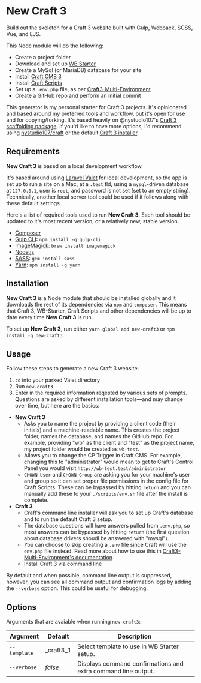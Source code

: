 # New Craft 3
Build out the skeleton for a Craft 3 website built with Gulp, Webpack, SCSS, Vue, and EJS.

This Node module will do the following:
- Create a project folder
- Download and set up [WB Starter](https://github.com/wbrowar/WB-Starter)
- Create a MySql (or MariaDB) database for your site
- Install [Craft CMS 3](https://github.com/craftcms/craft)
- Install [Craft Scripts](https://github.com/nystudio107/craft-scripts)
- Set up a `.env.php` file, as per [Craft3-Multi-Environment](https://github.com/nystudio107/craft3-multi-environment)
- Create a GitHub repo and perform an initial commit

This generator is my personal starter for Craft 3 projects. It's opinionated and based around my preferred tools and workflow, but it's open for use and for copying/forking. It's based heavily on @nystudio107's [Craft 3 scaffolding package](https://github.com/nystudio107/craft). If you'd like to have more options, I'd recommend using [nystudio107/craft](https://github.com/nystudio107/craft) or the default [Craft 3 installer](https://github.com/craftcms/craft).

## Requirements
**New Craft 3** is based on a local development workflow.

It's based around using [Laravel Valet](https://github.com/laravel/valet) for local development, so the app is set up to run a site on a Mac, at a `.test` tld, using a `mysql`-driven database at `127.0.0.1`, user is `root`, and password is not set (set to an empty string). Technically, another local server tool could be used if it follows along with these default settings.

Here's a list of required tools used to run **New Craft 3**. Each tool should be updated to it's most recent version, or a relatively new, stable version.

- [Composer](https://getcomposer.org)
- [Gulp CLI](https://github.com/gulpjs/gulp-cli): `npm install -g gulp-cli`
- [ImageMagick](https://www.imagemagick.org): `brew install imagemagick`
- [Node.js](https://nodejs.org/en/)
- [SASS](http://sass-lang.com/): `gem install sass`
- [Yarn](https://yarnpkg.com): `npm install -g yarn`


## Installation
**New Craft 3** is a Node module that should be installed globally and it downloads the rest of its dependencies via `npm` and `composer`. This means that Craft 3, WB-Starter, Craft Scripts and other dependencies will be up to date every time **New Craft 3** is run.

To set up **New Craft 3**, run either `yarn global add new-craft3` or `npm install -g new-craft3`.

## Usage
Follow these steps to generate a new Craft 3 website:

1. `cd` into your parked Valet directory
2. Run `new-craft3`
3. Enter in the required information reqested by various sets of prompts. Questions are asked by different installation tools—and may change over time, but here are the basics:
  - **New Craft 3**
    - Asks you to name the project by providing a client code (their initials) and a machine-readable name. This creates the project folder, names the database, and names the GitHub repo. For example, providing "wb" as the client and "test" as the project name, my project folder would be created as `wb-test`.
    - Allows you to change the CP Trigger in Craft CMS. For example, changing this to "administrator" would mean to get to Craft's Control Panel you would visit `http://wb-test.test/administrator`
    - `CHOWN User` and `CHOWN Group` are asking you for your machine's user and group so it can set proper file permissions in the config file for Craft Scripts. These can be bypassed by hitting `return` and you can manually add these to your `./scripts/env.sh` file after the install is complete.
  - **Craft 3**
    - Craft's command line installer will ask you to set up Craft's database and to run the default Craft 3 setup.
    - The database questions will have answers pulled from `.env.php`, so most answers can be bypassed by hitting `return` (the first question about database drivers shoudl be answered with "mysql").
    - You can choose to skip creating a `.env` file since Craft will use the `env.php` file instead. Read more about how to use this in [Craft3-Multi-Environment's documentation](https://github.com/nystudio107/craft3-multi-environment#using-craft-multi-environment).
    - Install Craft 3 via command line
    
By default and when possible, command line output is suppressed, however, you can see all command output and confirmation logs by adding the `--verbose` option. This could be useful for debugging.

## Options
Arguments that are avaiable when running `new-craft3`:

| Argument | Default | Description |
| --- | --- | --- |
| `--template` | _craft3_1 | Select template to use in WB Starter setup. |
| `--verbose` | *false* | Displays command confirmations and extra command line output. |